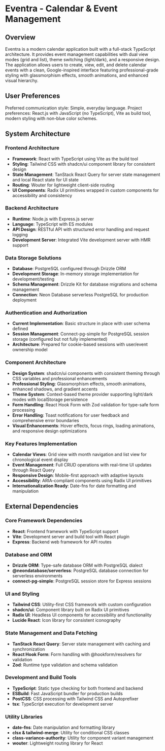 # Eventra - Calendar & Event Management

## Overview

Eventra is a modern calendar application built with a full-stack TypeScript architecture. It provides event management capabilities with dual view modes (grid and list), theme switching (light/dark), and a responsive design. The application allows users to create, view, edit, and delete calendar events with a clean, Google-inspired interface featuring professional-grade styling with glassmorphism effects, smooth animations, and enhanced visual hierarchy.

## User Preferences

Preferred communication style: Simple, everyday language.
Project preferences: React.js with JavaScript (no TypeScript), Vite as build tool, modern styling with non-blue color schemes.

## System Architecture

### Frontend Architecture
- **Framework**: React with TypeScript using Vite as the build tool
- **Styling**: Tailwind CSS with shadcn/ui component library for consistent design
- **State Management**: TanStack React Query for server state management and local React state for UI state
- **Routing**: Wouter for lightweight client-side routing
- **UI Components**: Radix UI primitives wrapped in custom components for accessibility and consistency

### Backend Architecture
- **Runtime**: Node.js with Express.js server
- **Language**: TypeScript with ES modules
- **API Design**: RESTful API with structured error handling and request logging
- **Development Server**: Integrated Vite development server with HMR support

### Data Storage Solutions
- **Database**: PostgreSQL configured through Drizzle ORM
- **Development Storage**: In-memory storage implementation for development/testing
- **Schema Management**: Drizzle Kit for database migrations and schema management
- **Connection**: Neon Database serverless PostgreSQL for production deployment

### Authentication and Authorization
- **Current Implementation**: Basic structure in place with user schema defined
- **Session Management**: Connect-pg-simple for PostgreSQL session storage (configured but not fully implemented)
- **Architecture**: Prepared for cookie-based sessions with user/event ownership model

### Component Architecture
- **Design System**: shadcn/ui components with consistent theming through CSS variables and professional enhancements
- **Professional Styling**: Glassmorphism effects, smooth animations, enhanced shadows, and gradient accents
- **Theme System**: Context-based theme provider supporting light/dark modes with localStorage persistence
- **Form Handling**: React Hook Form with Zod validation for type-safe form processing
- **Error Handling**: Toast notifications for user feedback and comprehensive error boundaries
- **Visual Enhancements**: Hover effects, focus rings, loading animations, and responsive design optimizations

### Key Features Implementation
- **Calendar Views**: Grid view with month navigation and list view for chronological event display
- **Event Management**: Full CRUD operations with real-time UI updates through React Query
- **Responsive Design**: Mobile-first approach with adaptive layouts
- **Accessibility**: ARIA-compliant components using Radix UI primitives
- **Internationalization Ready**: Date-fns for date formatting and manipulation

## External Dependencies

### Core Framework Dependencies
- **React**: Frontend framework with TypeScript support
- **Vite**: Development server and build tool with React plugin
- **Express**: Backend web framework for API routes

### Database and ORM
- **Drizzle ORM**: Type-safe database ORM with PostgreSQL dialect
- **@neondatabase/serverless**: PostgreSQL database connection for serverless environments
- **connect-pg-simple**: PostgreSQL session store for Express sessions

### UI and Styling
- **Tailwind CSS**: Utility-first CSS framework with custom configuration
- **shadcn/ui**: Component library built on Radix UI primitives
- **Radix UI**: Headless UI components for accessibility and functionality
- **Lucide React**: Icon library for consistent iconography

### State Management and Data Fetching
- **TanStack React Query**: Server state management with caching and synchronization
- **React Hook Form**: Form handling with @hookform/resolvers for validation
- **Zod**: Runtime type validation and schema validation

### Development and Build Tools
- **TypeScript**: Static type checking for both frontend and backend
- **ESBuild**: Fast JavaScript bundler for production builds
- **PostCSS**: CSS processing with Tailwind CSS and Autoprefixer
- **tsx**: TypeScript execution for development server

### Utility Libraries
- **date-fns**: Date manipulation and formatting library
- **clsx & tailwind-merge**: Utility for conditional CSS classes
- **class-variance-authority**: Utility for component variant management
- **wouter**: Lightweight routing library for React